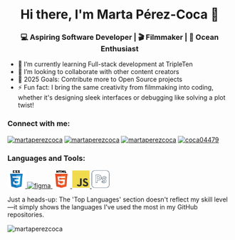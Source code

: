 <h1 align="center">Hi there, I'm Marta Pérez-Coca 👋</h1>
<h3 align="center">💻 Aspiring Software Developer | 🎬 Filmmaker | 🌊 Ocean Enthusiast</h3>

- 🌱 I’m currently learning Full-stack development at TripleTen
- 👯 I’m looking to collaborate with other content creators
- 🥅 2025 Goals: Contribute more to Open Source projects
- ⚡ Fun fact: I bring the same creativity from filmmaking into coding, whether it's designing sleek interfaces or debugging like solving a plot twist!

<h3 align="left">Connect with me:</h3>

<p align="left">
<a href="https://linkedin.com/in/martaperezcoca" target="blank"><img align="center" src="https://raw.githubusercontent.com/rahuldkjain/github-profile-readme-generator/master/src/images/icons/Social/linked-in-alt.svg" alt="martaperezcoca" height="30" width="40" /></a>
<a href="https://instagram.com/martaperezcoca" target="blank"><img align="center" src="https://raw.githubusercontent.com/rahuldkjain/github-profile-readme-generator/master/src/images/icons/Social/instagram.svg" alt="martaperezcoca" height="30" width="40" /></a>
<a href="https://www.youtube.com/c/martaperezcoca" target="blank"><img align="center" src="https://raw.githubusercontent.com/rahuldkjain/github-profile-readme-generator/master/src/images/icons/Social/youtube.svg" alt="martaperezcoca" height="30" width="40" /></a>
<a href="https://discord.gg/coca04479" target="blank"><img align="center" src="https://raw.githubusercontent.com/rahuldkjain/github-profile-readme-generator/master/src/images/icons/Social/discord.svg" alt="coca04479" height="30" width="40" /></a>
</p>

<h3 align="left">Languages and Tools:</h3>

<p align="left"> <a href="https://www.w3schools.com/css/" target="_blank" rel="noreferrer"> <img src="https://raw.githubusercontent.com/devicons/devicon/master/icons/css3/css3-original-wordmark.svg" alt="css3" width="40" height="40"/> </a> <a href="https://www.figma.com/" target="_blank" rel="noreferrer"> <img src="https://www.vectorlogo.zone/logos/figma/figma-icon.svg" alt="figma" width="40" height="40"/> </a> <a href="https://www.w3.org/html/" target="_blank" rel="noreferrer"> <img src="https://raw.githubusercontent.com/devicons/devicon/master/icons/html5/html5-original-wordmark.svg" alt="html5" width="40" height="40"/> </a> <a href="https://developer.mozilla.org/en-US/docs/Web/JavaScript" target="_blank" rel="noreferrer"> <img src="https://raw.githubusercontent.com/devicons/devicon/master/icons/javascript/javascript-original.svg" alt="javascript" width="40" height="40"/> </a> <a href="https://www.photoshop.com/en" target="_blank" rel="noreferrer"> <img src="https://raw.githubusercontent.com/devicons/devicon/master/icons/photoshop/photoshop-line.svg" alt="photoshop" width="40" height="40"/> </a> </p>

Just a heads-up: The 'Top Languages' section doesn't reflect my skill level—it simply shows the languages I've used the most in my GitHub repositories.

<p><img align="center" src="https://github-readme-stats.vercel.app/api/top-langs?username=martaperezcoca&show_icons=true&locale=en&layout=compact" alt="martaperezcoca" /></p>
